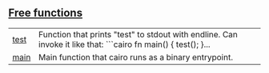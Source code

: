 
## [Free functions](./hello_world_sub_package-free_functions.md)

| | |
|:---|:---|
| [test](./hello_world_sub_package-test.md) | Function that prints "test" to stdout with endline. Can invoke it like that: ```cairo     fn main() {         test();     }... |
| [main](./hello_world_sub_package-main.md) | Main function that cairo runs as a binary entrypoint. |
